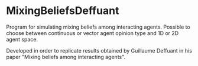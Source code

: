 # MixingBeliefsDeffuant

Program for simulating mixing beliefs among interacting agents. Possible to choose between continuous or vector agent opinion type and 1D or 2D agent space.

Developed in order to replicate results obtained by Guillaume Deffuant in his paper "Mixing beliefs among interacting agents".
